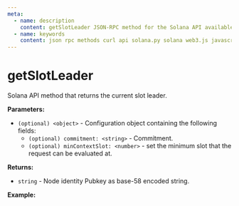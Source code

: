 ```yaml
---
meta:
  - name: description
    content: getSlotLeader JSON-RPC method for the Solana API available with examples in Solana web3.js, Solana.py, and cURL.
  - name: keywords
    content: json rpc methods curl api solana.py solana web3.js javascript python solana 
---
```


# getSlotLeader

Solana API method that returns the current slot leader. 

**Parameters:** 

* `(optional) <object>` - Configuration object containing the following fields:
    * `(optional) commitment: <string>` - Commitment.
    * `(optional) minContextSlot: <number>` - set the minimum slot that the request can be evaluated at.

**Returns:** 

* `string` -  Node identity Pubkey as base-58 encoded string.

**Example:**

<CodeSwitcher :languages="{js:'Solana web3.js', py:'Solana.py', cr:'cURL'}">
<template v-slot:js>

``` js
import { Connection } from "@solana/web3.js"

const nodeUrl = "CHAINSTACK_NODE_URL"
const connect = new Connection(nodeUrl);

(async () => {  
  console.log(await connect.getSlotLeader());
})();
```

</template>
<template v-slot:py>

``` py
from solana.rpc.api import Client

web3 = Client('CHAINSTACK_NODE_URL')

print(web3.get_slot_leader())
```

</template>
<template v-slot:cr>

``` sh
curl -X POST "CHAINSTACK_NODE_URL" \
  -H "Content-Type: application/json" \
  --data '{"jsonrpc":"2.0","id":1, "method":"getSlotLeader", "params" : []}'
```

</template>
</CodeSwitcher>